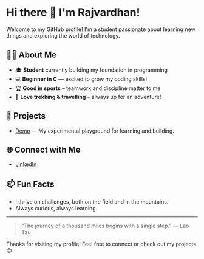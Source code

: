 # Hi there 👋 I'm Rajvardhan!

Welcome to my GitHub profile! I'm a student passionate about learning new things and exploring the world of technology.

## 👨‍💻 About Me
- 🎓 **Student** currently building my foundation in programming
- 💻 **Beginner in C** — excited to grow my coding skills!
- 🏆 **Good in sports** – teamwork and discipline matter to me
- 🧗 **Love trekking & travelling** – always up for an adventure!

## 🚀 Projects
- [Demo](https://github.com/Iam-Rajvardhan/Demo) — My experimental playground for learning and building.

## 🌐 Connect with Me
- [LinkedIn](https://www.linkedin.com/in/rajvardhan-dhumal-3092b4384?utm_source=share&utm_campaign=share_via&utm_content=profile&utm_medium=android_app)

## 📫 Fun Facts
- I thrive on challenges, both on the field and in the mountains.
- Always curious, always learning.

---

> “The journey of a thousand miles begins with a single step.” — Lao Tzu

Thanks for visiting my profile! Feel free to connect or check out my projects. 😊